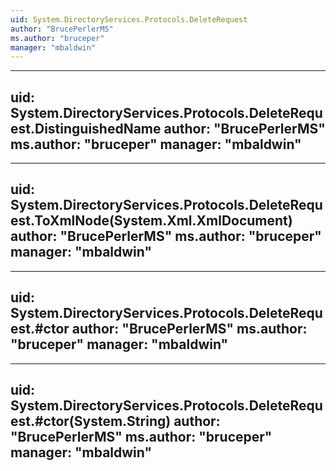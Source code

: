 ```yaml
---
uid: System.DirectoryServices.Protocols.DeleteRequest
author: "BrucePerlerMS"
ms.author: "bruceper"
manager: "mbaldwin"
---
```


---
uid: System.DirectoryServices.Protocols.DeleteRequest.DistinguishedName
author: "BrucePerlerMS"
ms.author: "bruceper"
manager: "mbaldwin"
---

---
uid: System.DirectoryServices.Protocols.DeleteRequest.ToXmlNode(System.Xml.XmlDocument)
author: "BrucePerlerMS"
ms.author: "bruceper"
manager: "mbaldwin"
---

---
uid: System.DirectoryServices.Protocols.DeleteRequest.#ctor
author: "BrucePerlerMS"
ms.author: "bruceper"
manager: "mbaldwin"
---

---
uid: System.DirectoryServices.Protocols.DeleteRequest.#ctor(System.String)
author: "BrucePerlerMS"
ms.author: "bruceper"
manager: "mbaldwin"
---

